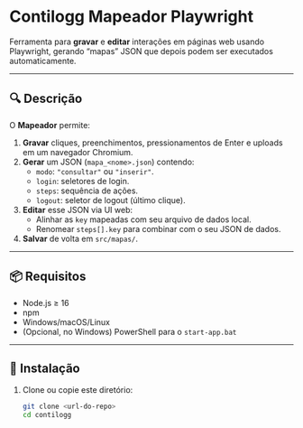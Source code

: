 # Contilogg Mapeador Playwright

Ferramenta para **gravar** e **editar** interações em páginas web usando Playwright, gerando “mapas” JSON que depois podem ser executados automaticamente.

---

## 🔍 Descrição

O **Mapeador** permite:

1. **Gravar** cliques, preenchimentos, pressionamentos de Enter e uploads em um navegador Chromium.
2. **Gerar** um JSON (`mapa_<nome>.json`) contendo:
   - `modo`: `"consultar"` ou `"inserir"`.
   - `login`: seletores de login.
   - `steps`: sequência de ações.
   - `logout`: seletor de logout (último clique).
3. **Editar** esse JSON via UI web:
   - Alinhar as `key` mapeadas com seu arquivo de dados local.
   - Renomear `steps[].key` para combinar com o seu JSON de dados.
4. **Salvar** de volta em `src/mapas/`.

---

## 📦 Requisitos

- Node.js ≥ 16  
- npm  
- Windows/macOS/Linux  
- (Opcional, no Windows) PowerShell para o `start-app.bat`

---

## 💾 Instalação

1. Clone ou copie este diretório:
   ```bash
   git clone <url-do-repo>
   cd contilogg
